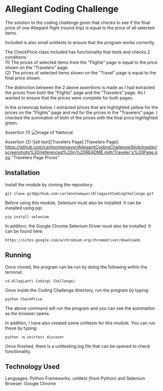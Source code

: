 # Allegiant Coding Challenge 

The solution to the coding challenge given that checks to see if the final price of 
one Allegiant flight (round-trip) is equal to the price of all selected items. 

Included is also small unittests to ensure that the program works correctly.

The CheckPrice class included has functionality that tests and checks 2 conditions:\
    (1) The prices of selected items from the "Flights" page is equal to the price
        shown on the "Travelers" page.  \
    (2) The prices of selected items shown on the "Travel" page is equal to the 
        final price shown.

The distinction between the 2 above assertions is made as I had extracted the prices
from both the "Flights" page and the "Travelers" page. As I wanted to ensure that 
the prices were complete for both pages.

In the screencap below, I extracted prices that are highlighted yellow for the prices on 
the "Flights" page and red for the prices in the "Travelers" page. I checked the 
summation of both of the prices with the final price highlighted green. 

Assertion (1)
![Image of Yaktocat](https://octodex.github.com/images/yaktocat.png)

Assertion (2)
![alt text][Travelers Page]
[Travelers Page]: https://github.com/carlmontemayor/AllegaintCodingChallenge/blob/master/screenshots%20(referenced%20in%20README.md)/Traveler's%20Page.png "Travelers Page Prices"
   

## Installation

Install the module by cloning the repository:
```
git clone git@github.com:carlmontemayor/AllegaintCodingChallenge.git
```

Before using this module, Selenium must also be installed. It can be installed using pip:
```
pip install selenium
```


In addition, the Google Chrome Selenium Driver must also be installed. It can be found here:
```
https://sites.google.com/a/chromium.org/chromedriver/downloads
```

## Running

Once cloned, the program can be run by doing the following within the terminal:
```
cd Allegiant\ Coding\ Challenge/ 
```

Once inside the Coding Challenge directory, run the program by typing:
```
python CheckPrice
```
The above command will run the program and you can see the automation as the browser 
opens.

In addition, I have also created some unittests for this module. You can run these by
typing:
```
python -m unittest discover
```

Once finished, there is a unittesting.log file that can be opened to check functionality.

## Technology Used
Languages: Python
Frameworks: unittest (from Python) and Selenium
Browser: Google Chrome
